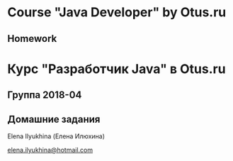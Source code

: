 # Course "Java Developer" by Otus.ru
## Homework

# Курс "Разработчик Java" в Otus.ru
## Группа 2018-04
## Домашние задания

Elena Ilyukhina (Елена Илюхина)

elena.ilyukhina@hotmail.com
